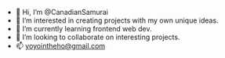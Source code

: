 - 👋 Hi, I’m @CanadianSamurai
- 👀 I’m interested in creating projects with my own unique ideas.
- 🌱 I’m currently learning frontend web dev.
- 💞️ I’m looking to collaborate on interesting projects.
- 📫 yoyointheho@gmail.com

<!---
CanadianSamurai/CanadianSamurai is a ✨ special ✨ repository because its `README.md` (this file) appears on your GitHub profile.
You can click the Preview link to take a look at your changes.
--->
